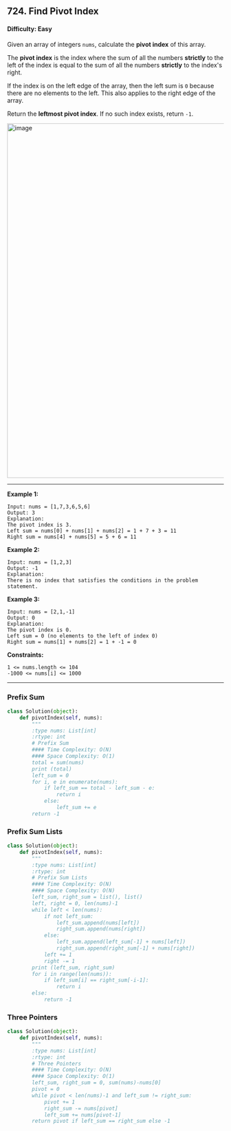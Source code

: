 ## 724. Find Pivot Index

#### Difficulty: Easy

Given an array of integers ```nums```, calculate the __pivot index__ of this array.

The __pivot index__ is the index where the sum of all the numbers __strictly__ to the left of the index is equal to the sum of all the numbers __strictly__ to the index's right.

If the index is on the left edge of the array, then the left sum is ```0``` because there are no elements to the left. This also applies to the right edge of the array.

Return the __leftmost pivot index__. If no such index exists, return ```-1```.

<img width="823" alt="image" src="https://user-images.githubusercontent.com/35042430/205196759-0c3757f7-d865-4bcf-ab75-38f1d91dff76.png">

---

__Example 1:__
```
Input: nums = [1,7,3,6,5,6]
Output: 3
Explanation:
The pivot index is 3.
Left sum = nums[0] + nums[1] + nums[2] = 1 + 7 + 3 = 11
Right sum = nums[4] + nums[5] = 5 + 6 = 11
```

__Example 2:__
```
Input: nums = [1,2,3]
Output: -1
Explanation:
There is no index that satisfies the conditions in the problem statement.
```

__Example 3:__
```
Input: nums = [2,1,-1]
Output: 0
Explanation:
The pivot index is 0.
Left sum = 0 (no elements to the left of index 0)
Right sum = nums[1] + nums[2] = 1 + -1 = 0
```

__Constraints:__
```
1 <= nums.length <= 104
-1000 <= nums[i] <= 1000
```

---

### Prefix Sum

```Python
class Solution(object):
    def pivotIndex(self, nums):
        """
        :type nums: List[int]
        :rtype: int
        # Prefix Sum
        #### Time Complexity: O(N)
        #### Space Complexity: O(1)
        total = sum(nums)
        print (total)
        left_sum = 0
        for i, e in enumerate(nums):
            if left_sum == total - left_sum - e:
                return i
            else:
                left_sum += e
        return -1
```

### Prefix Sum Lists

```Python
class Solution(object):
    def pivotIndex(self, nums):
        """
        :type nums: List[int]
        :rtype: int
        # Prefix Sum Lists
        #### Time Complexity: O(N)
        #### Space Complexity: O(N)        
        left_sum, right_sum = list(), list()
        left, right = 0, len(nums)-1
        while left < len(nums):
            if not left_sum:           
                left_sum.append(nums[left])
                right_sum.append(nums[right])
            else:       
                left_sum.append(left_sum[-1] + nums[left])
                right_sum.append(right_sum[-1] + nums[right])
            left += 1
            right -= 1
        print (left_sum, right_sum)
        for i in range(len(nums)):
            if left_sum[i] == right_sum[-i-1]:
                return i
        else:
            return -1  
```

### Three Pointers

```Python
class Solution(object):
    def pivotIndex(self, nums):
        """
        :type nums: List[int]
        :rtype: int
        # Three Pointers
        #### Time Complexity: O(N)
        #### Space Complexity: O(1)
        left_sum, right_sum = 0, sum(nums)-nums[0]
        pivot = 0
        while pivot < len(nums)-1 and left_sum != right_sum:
            pivot += 1
            right_sum -= nums[pivot]
            left_sum += nums[pivot-1]
        return pivot if left_sum == right_sum else -1
```

